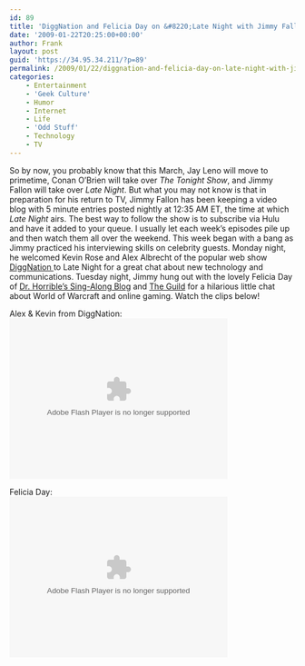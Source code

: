 ```yaml
---
id: 89
title: 'DiggNation and Felicia Day on &#8220;Late Night with Jimmy Fallon&#8221;'
date: '2009-01-22T20:25:00+00:00'
author: Frank
layout: post
guid: 'https://34.95.34.211/?p=89'
permalink: /2009/01/22/diggnation-and-felicia-day-on-late-night-with-jimmy-fallon-html/
categories:
    - Entertainment
    - 'Geek Culture'
    - Humor
    - Internet
    - Life
    - 'Odd Stuff'
    - Technology
    - TV
---
```


So by now, you probably know that this March, Jay Leno will move to primetime, Conan O’Brien will take over *The Tonight Show*, and Jimmy Fallon will take over *Late Night*. But what you may not know is that in preparation for his return to TV, Jimmy Fallon has been keeping a video blog with 5 minute entries posted nightly at 12:35 AM ET, the time at which *Late Night* airs. The best way to follow the show is to subscribe via Hulu and have it added to your queue. I usually let each week’s episodes pile up and then watch them all over the weekend. This week began with a bang as Jimmy practiced his interviewing skills on celebrity guests. Monday night, he welcomed Kevin Rose and Alex Albrecht of the popular web show [DiggNation ](http://revision3.com/diggnation)to Late Night for a great chat about new technology and communications. Tuesday night, Jimmy hung out with the lovely Felicia Day of [Dr. Horrible’s Sing-Along Blog](http://drhorrible.com/)<span style="font-style: italic;"> </span>and [The Guild](http://watchtheguild.com/) for a hilarious little chat about World of Warcraft and online gaming. Watch the clips below!

Alex &amp; Kevin from DiggNation:  
<object data="http://widgets.nbc.com/o/4727a250e66f9723/4978d86e407ff48b/4727a250e66f9723/4e153fea/-cpid/e91cacf2b5b157db" height="283" id="W4727a250e66f97234978d86e407ff48b" type="application/x-shockwave-flash" width="384"><param name="movie" value="http://widgets.nbc.com/o/4727a250e66f9723/4978d86e407ff48b/4727a250e66f9723/4e153fea/-cpid/e91cacf2b5b157db"></param><param name="wmode" value="transparent"></param><param name="allowNetworking" value="all"></param><param name="allowScriptAccess" value="always"></param></object>

Felicia Day:  
<object data="http://widgets.nbc.com/o/4727a250e66f9723/4978d83dfd24b4fe/4727a250e66f9723/b94fbc7/-cpid/f0c9ab08f32251a7" height="283" id="W4727a250e66f97234978d83dfd24b4fe" type="application/x-shockwave-flash" width="384"><param name="movie" value="http://widgets.nbc.com/o/4727a250e66f9723/4978d83dfd24b4fe/4727a250e66f9723/b94fbc7/-cpid/f0c9ab08f32251a7"></param><param name="wmode" value="transparent"></param><param name="allowNetworking" value="all"></param><param name="allowScriptAccess" value="always"></param></object>